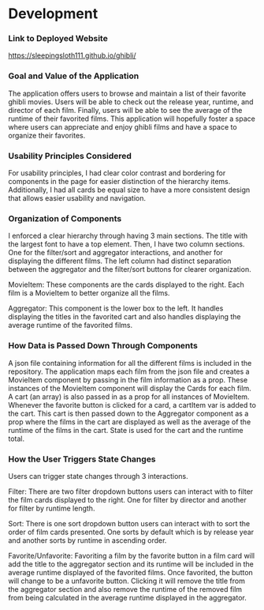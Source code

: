 # Development

### Link to Deployed Website
https://sleepingsloth111.github.io/ghibli/

### Goal and Value of the Application
The application offers users to browse and maintain a list of their favorite ghibli
movies. Users will be able to check out the release year, runtime, and director of 
each film. Finally, users will be able to see the average of the runtime of their 
favorited films. This application will hopefully foster a space where users can 
appreciate and enjoy ghibli films and have a space to organize their favorites. 

### Usability Principles Considered
For usability principles, I had clear color contrast and bordering for components in
the page for easier distinction of the hierarchy items. Additionally, I had all cards
be equal size to have a more consistent design that allows easier usability and navigation. 


### Organization of Components
I enforced a clear hierarchy through having 3 main sections. The title with the 
largest font to have a top element. Then, I have two column sections. One for the filter/sort
 and aggregator interactions, and another for displaying the different films. The left column 
 had distinct separation between the aggregator and the filter/sort buttons for clearer organization.

 MovieItem: These components are the cards displayed to the right. Each film is a MovieItem to better
 organize all the films.

 Aggregator: This component is the lower box to the left. It handles displaying the titles in the favorited cart
and also handles displaying the average runtime of the favorited films. 

### How Data is Passed Down Through Components
A json file containing information for all the different films is included in the 
repository. The application maps each film from the json file and creates a MovieItem component
by passing in the film information as a prop. These instances of the MovieItem component will 
display the Cards for each film. A cart (an array) is also passed in as a prop for 
all instances of MovieItem. Whenever the favorite button is clicked for a card, a cartItem var 
is added to the cart. This cart is then passed down to the Aggregator component as a prop where
the films in the cart are displayed as well as the average of the runtime of the films in the cart.
State is used for the cart and the runtime total. 

### How the User Triggers State Changes
Users can trigger state changes through 3 interactions. 

Filter: There are two filter dropdown buttons users can interact with to filter the film cards displayed 
to the right. One for filter by director and another for filter by runtime length. 

Sort: There is one sort dropdown button users can interact with to sort the order of film cards presented.
One sorts by default which is by release year and another sorts by runtime in ascending order. 

Favorite/Unfavorite: Favoriting a film by the favorite button in a film card will add the title to the aggregator section
and its runtime will be included in the average runtime displayed of the favorited films. Once favorited, the button will 
change to be a unfavorite button. Clicking it will remove the title from the aggregator section and also remove the runtime
of the removed film from being calculated in the average runtime displayed in the aggregator. 

